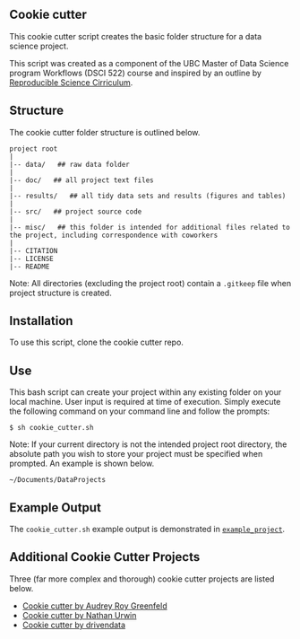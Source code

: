 ## Cookie cutter

This cookie cutter script creates the basic folder structure for a data science project. 

This script was created as a component of the UBC Master of Data Science program Workflows (DSCI 522) course and inspired by an outline by [Reproducible Science Cirriculum](https://github.com/Reproducible-Science-Curriculum/rr-init). 

## Structure

The cookie cutter folder structure is outlined below.
```
project root
|
|-- data/   ## raw data folder 
|
|-- doc/   ## all project text files 
|
|-- results/   ## all tidy data sets and results (figures and tables)
|
|-- src/   ## project source code 
|
|-- misc/   ## this folder is intended for additional files related to the project, including correspondence with coworkers 
|
|-- CITATION 
|-- LICENSE 
|-- README  
```

Note: All directories (excluding the project root) contain a `.gitkeep` file when project structure is created. 


## Installation 

To use this script, clone the cookie cutter repo. 

## Use

This bash script can create your project within any existing folder on your local machine. User input is required at time of execution. Simply execute the following command on your command line and follow the prompts:

`$ sh cookie_cutter.sh` 

Note: If your current directory is not the intended project root directory, the absolute path you wish to store your project must be specified when prompted. An example is shown below.

`~/Documents/DataProjects` 

## Example Output 

The `cookie_cutter.sh` example output is demonstrated in [`example_project`](https://github.com/jdubchak/cookiecutter/tree/master/example_project).

## Additional Cookie Cutter Projects

Three (far more complex and thorough) cookie cutter projects are listed below.

* [Cookie cutter by Audrey Roy Greenfeld](https://github.com/audreyr/cookiecutter)
* [Cookie cutter by Nathan Urwin](https://github.com/tuxredux/cookie-cookie)
* [Cookie cutter by drivendata](https://github.com/drivendata/cookiecutter-data-science)
